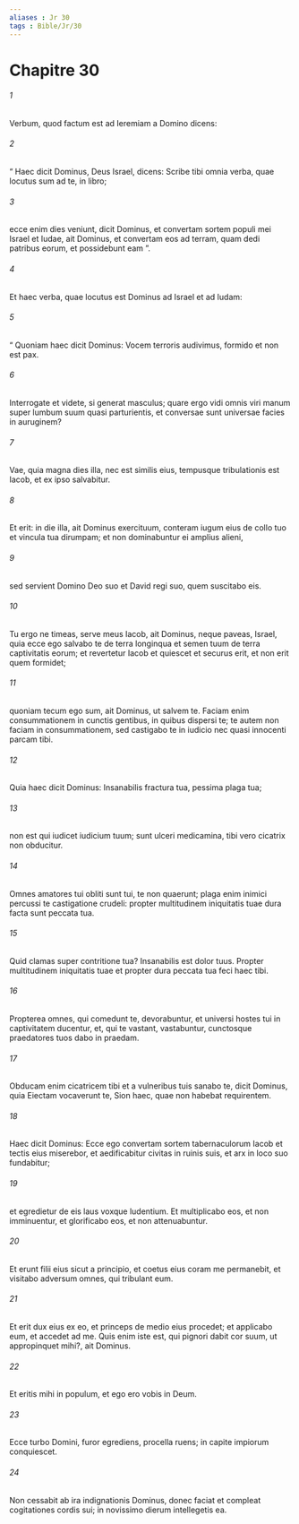 ```yaml
---
aliases : Jr 30
tags : Bible/Jr/30
---
```


# Chapitre 30

###### 1
Verbum, quod factum est ad Ieremiam a Domino dicens: 
###### 2
“ Haec dicit Dominus, Deus Israel, dicens: Scribe tibi omnia verba, quae locutus sum ad te, in libro; 
###### 3
ecce enim dies veniunt, dicit Dominus, et convertam sortem populi mei Israel et Iudae, ait Dominus, et convertam eos ad terram, quam dedi patribus eorum, et possidebunt eam ”. 
###### 4
Et haec verba, quae locutus est Dominus ad Israel et ad Iudam:
###### 5
“ Quoniam haec dicit Dominus: Vocem terroris audivimus, formido et non est pax.
###### 6
Interrogate et videte, si generat masculus; quare ergo vidi omnis viri manum super lumbum suum quasi parturientis, et conversae sunt universae facies in auruginem?
###### 7
Vae, quia magna dies illa, nec est similis eius, tempusque tribulationis est Iacob, et ex ipso salvabitur.
###### 8
Et erit: in die illa, ait Dominus exercituum, conteram iugum eius de collo tuo et vincula tua dirumpam; et non dominabuntur ei amplius alieni, 
###### 9
sed servient Domino Deo suo et David regi suo, quem suscitabo eis.
###### 10
Tu ergo ne timeas, serve meus Iacob, ait Dominus, neque paveas, Israel, quia ecce ego salvabo te de terra longinqua et semen tuum de terra captivitatis eorum; et revertetur Iacob et quiescet et securus erit, et non erit quem formidet;
###### 11
quoniam tecum ego sum, ait Dominus, ut salvem te. Faciam enim consummationem in cunctis gentibus, in quibus dispersi te; te autem non faciam in consummationem, sed castigabo te in iudicio nec quasi innocenti parcam tibi.
###### 12
Quia haec dicit Dominus: Insanabilis fractura tua, pessima plaga tua;
###### 13
non est qui iudicet iudicium tuum; sunt ulceri medicamina, tibi vero cicatrix non obducitur.
###### 14
Omnes amatores tui obliti sunt tui, te non quaerunt; plaga enim inimici percussi te castigatione crudeli: propter multitudinem iniquitatis tuae dura facta sunt peccata tua.
###### 15
Quid clamas super contritione tua? Insanabilis est dolor tuus. Propter multitudinem iniquitatis tuae et propter dura peccata tua feci haec tibi.
###### 16
Propterea omnes, qui comedunt te, devorabuntur, et universi hostes tui in captivitatem ducentur, et, qui te vastant, vastabuntur, cunctosque praedatores tuos dabo in praedam.
###### 17
Obducam enim cicatricem tibi et a vulneribus tuis sanabo te, dicit Dominus, quia Eiectam vocaverunt te, Sion haec, quae non habebat requirentem.
###### 18
Haec dicit Dominus: Ecce ego convertam sortem tabernaculorum Iacob et tectis eius miserebor, et aedificabitur civitas in ruinis suis, et arx in loco suo fundabitur;
###### 19
et egredietur de eis laus voxque ludentium. Et multiplicabo eos, et non imminuentur, et glorificabo eos, et non attenuabuntur.
###### 20
Et erunt filii eius sicut a principio, et coetus eius coram me permanebit, et visitabo adversum omnes, qui tribulant eum.
###### 21
Et erit dux eius ex eo, et princeps de medio eius procedet; et applicabo eum, et accedet ad me. Quis enim iste est, qui pignori dabit cor suum, ut appropinquet mihi?, ait Dominus.
###### 22
Et eritis mihi in populum, et ego ero vobis in Deum.
###### 23
Ecce turbo Domini, furor egrediens, procella ruens; in capite impiorum conquiescet.
###### 24
Non cessabit ab ira indignationis Dominus, donec faciat et compleat cogitationes cordis sui; in novissimo dierum intellegetis ea.
